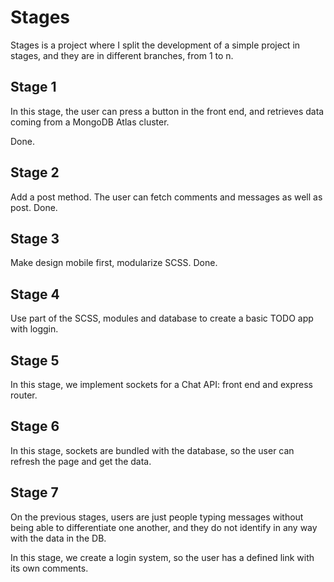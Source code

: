 # Stages
Stages is a project where I split the development of a simple project in stages, and they are in different branches, from 1 to n.

## Stage 1
In this stage, the user can press a button in the front end, and retrieves data coming from a MongoDB Atlas cluster.

Done.

## Stage 2
Add a post method. The user can fetch comments and messages as well as post.
Done.

## Stage 3
Make design mobile first, modularize SCSS.
Done.

## Stage 4
Use part of the SCSS, modules and database to create a basic TODO app 
with loggin.

## Stage 5
In this stage, we implement sockets for a Chat API: front end and express router.

## Stage 6
In this stage, sockets are bundled with the database, so the user can refresh the page and get the data.

## Stage 7
On the previous stages, users are just people typing messages without being able to differentiate one another, and they do not identify in any way with the data in the DB.

In this stage, we create a login system, so the user has a defined link with its own comments.

